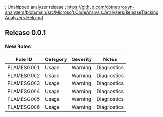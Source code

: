 ﻿; Unshipped analyzer release
; https://github.com/dotnet/roslyn-analyzers/blob/main/src/Microsoft.CodeAnalysis.Analyzers/ReleaseTrackingAnalyzers.Help.md

## Release 0.0.1

### New Rules

Rule ID | Category | Severity | Notes
--------|----------|----------|-------
FLAMESG001 | Usage | Warning | Diagnostics
FLAMESG002 | Usage | Warning | Diagnostics
FLAMESG003 | Usage | Warning | Diagnostics
FLAMESG004 | Usage | Warning | Diagnostics
FLAMESG005 | Usage | Warning | Diagnostics
FLAMESG006 | Usage | Warning | Diagnostics